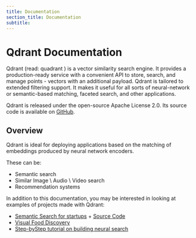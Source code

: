 ```yaml
---
title: Documentation
section_title: Documentation
subtitle: 
---
```



# Qdrant Documentation

Qdrant (read: quadrant ) is a vector similarity search engine. It provides a production-ready service with a convenient API to store, search, and manage points - vectors with an additional payload. Qdrant is tailored to extended filtering support. It makes it useful for all sorts of neural-network or semantic-based matching, faceted search, and other applications.


Qdrant is released under the open-source Apache License 2.0. Its source code is available on [GitHub](https://github.com/qdrant/qdrant).

## Overview

Qdrant is ideal for deploying applications based on the matching of embeddings produced by neural network encoders.

These can be:

- Semantic search
- Similar Image \ Audio \ Video search
- Recommendation systems


In addition to this documentation, you may be interested in looking at examples of projects made with Qdrant:

* [Semantic Search for startups](https://demo.qdrant.tech/) + [Source Code](https://github.com/qdrant/qdrant_demo)
* [Visual Food Discovery](https://food-discovery.qdrant.tech/)
* [Step-byStep tutorial on building neural search](http://localhost:1313/articles/neural-search-tutorial/)